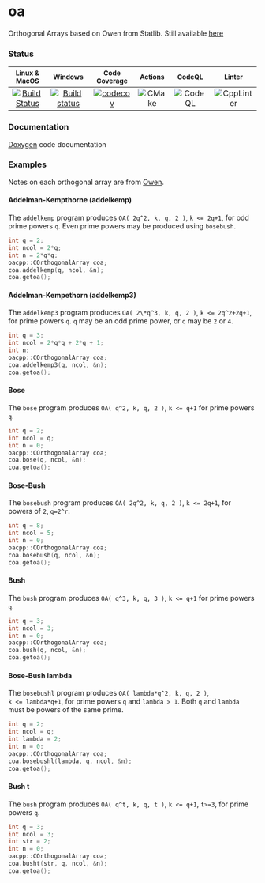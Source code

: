 oa
==

Orthogonal Arrays based on Owen from Statlib.  Still available [here](http://ftp.uni-bayreuth.de/math/statlib/designs/)

### Status

|<sub>Linux & MacOS</sub>|<sub>Windows</sub>|<sub>Code Coverage</sub>|<sub>Actions</sub>|<sub>CodeQL</sub>|<sub>Linter</sub>|
|:---:|:---:|:---:|:---:|:---:|:---:|
|[![Build Status](https://www.travis-ci.org/bertcarnell/oa.svg?branch=master)](https://www.travis-ci.org/bertcarnell/oa)|[![Build status](https://ci.appveyor.com/api/projects/status/c25m7jk7ltx3ovs0?svg=true)](https://ci.appveyor.com/project/bertcarnell/oa)|[![codecov](https://codecov.io/gh/bertcarnell/oa/branch/master/graph/badge.svg)](https://codecov.io/gh/bertcarnell/oa)|![CMake](https://github.com/bertcarnell/oa/actions)|![CodeQL](https://github.com/bertcarnell/oa/actions)|![CppLinter](https://github.com/bertcarnell/oa/actions)|

### Documentation

[Doxygen](http://bertcarnell.github.io/oa/html/index.html) code documentation

### Examples

Notes on each orthogonal array are from [Owen](http://ftp.uni-bayreuth.de/math/statlib/designs/).

#### Addelman-Kempthorne (addelkemp)

The `addelkemp` program produces `OA( 2q^2, k, q, 2 )`,  `k <= 2q+1`,
for odd prime powers `q`.  Even prime powers may be produced using
`bosebush`.

```c
int q = 2;
int ncol = 2*q;
int n = 2*q*q;
oacpp::COrthogonalArray coa;
coa.addelkemp(q, ncol, &n);
coa.getoa();
```

#### Addelman-Kempethorn (addelkemp3)

The `addelkemp3` program produces `OA( 2\*q^3, k, q, 2 )`,  `k <= 2q^2+2q+1`,
for prime powers `q`.  `q` may be an odd prime power, or `q` may
be `2` or `4`.

```c
int q = 3;
int ncol = 2*q*q + 2*q + 1;
int n;
oacpp::COrthogonalArray coa;
coa.addelkemp3(q, ncol, &n);
coa.getoa();
```

#### Bose

The `bose` program produces `OA( q^2, k, q, 2 )`,  `k <= q+1`
for prime powers `q`.

```c
int q = 2;
int ncol = q;
int n = 0;
oacpp::COrthogonalArray coa;
coa.bose(q, ncol, &n);
coa.getoa();
```

#### Bose-Bush

The `bosebush` program produces `OA( 2q^2, k, q, 2 )`,  `k <= 2q+1`,
for powers of `2`, `q=2^r`.

```c
int q = 8;
int ncol = 5;
int n = 0;
oacpp::COrthogonalArray coa;
coa.bosebush(q, ncol, &n);
coa.getoa();
```

#### Bush

The `bush` program produces `OA( q^3, k, q, 3 )`,  `k <= q+1`
for prime powers `q`.

```c
int q = 3;
int ncol = 3;
int n = 0;
oacpp::COrthogonalArray coa;
coa.bush(q, ncol, &n);
coa.getoa();
```

#### Bose-Bush lambda

The `bosebushl` program produces `OA( lambda*q^2, k, q, 2 )`,  
`k <= lambda*q+1`, for prime powers `q` and `lambda > 1`.  Both `q` and 
`lambda` must be powers of the same prime.

```c
int q = 2;
int ncol = q;
int lambda = 2;
int n = 0;
oacpp::COrthogonalArray coa;
coa.bosebushl(lambda, q, ncol, &n);
coa.getoa();
```

#### Bush t

The `bush` program produces `OA( q^t, k, q, t )`,  `k <= q+1`, `t>=3`,
for prime powers `q`.

```c
int q = 3;
int ncol = 3;
int str = 2;
int n = 0;
oacpp::COrthogonalArray coa;
coa.busht(str, q, ncol, &n);
coa.getoa();
```
